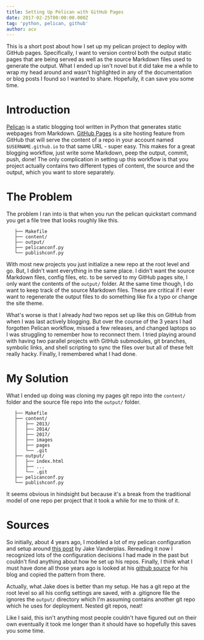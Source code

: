 ```yaml
---
title: Setting Up Pelican with GitHub Pages
date: 2017-02-25T00:00:00.000Z
tag: 'python, pelican, github'
author: acv
---
```

This is a short post about how I set up my pelican project to deploy with GitHub pages. Specifically, I want to version control both the output static pages that are being served as well as the source Markdown files used to generate the output. What I ended up isn't novel but it did take me a while to wrap my head around and wasn't highlighted in any of the documentation or blog posts I found so I wanted to share. Hopefully, it can save you some time.

# Introduction

[Pelican](docs.getpelican.com/) is a static blogging tool written in Python that generates static webpages from Markdown. [GitHub Pages](https://pages.github.com/) is a site hosting feature from GitHub that will serve the content of a repo in your account named `$USERNAME.github.io` to that same URL - super easy. This makes for a great blogging workflow, just write some Markdown, peep the output, commit, push, done! The only complication in setting up this workflow is that you project actually contains two different types of content, the source and the output, which you want to store separately.

# The Problem

The problem I ran into is that when you run the pelican quickstart command you get a file tree that looks roughly like this.

```
   ├── Makefile
   ├── content/
   ├── output/
   ├── pelicanconf.py
   └── publishconf.py
```

With most new projects you just initialize a new repo at the root level and go. But, I didn't want everything in the same place. I didn't want the source Markdown files, config files, etc. to be served to my GitHub pages site, I only want the contents of the `output/` folder. At the same time though, I do want to keep track of the source Markdown files. These are critical if I ever want to regenerate the output files to do something like fix a typo or change the site theme.

What's worse is that I already _had_ two repos set up like this on GitHub from when I was last actively blogging. But over the course of the 3 years I had forgotten Pelican workflow, missed a few releases, and changed laptops so I was struggling to remember how to reconnect them. I tried playing around with having two parallel projects with GitHub submodules, git branches, symbolic links, and shell scripting to sync the files over but all of these felt really hacky. Finally, I remembered what I had done.

# My Solution

What I ended up doing was cloning my pages git repo into the `content/` folder and the source file repo into the `output/` folder.

```
   ├── Makefile
   ├── content/
   │   ├── 2013/
   │   ├── 2014/
   │   ├── 2017/
   │   ├── images
   │   ├── pages
   │   └── .git
   ├── output/
   │   ├── index.html
   │   ├── ...
   │   └── .git
   ├── pelicanconf.py
   └── publishconf.py
```

It seems obvious in hindsight but because it's a break from the traditional model of one repo per project that it took a while for me to think of it.

# Sources

So initially, about 4 years ago, I modeled a lot of my pelican configuration and setup around [this post](https://jakevdp.github.io/blog/2013/05/07/migrating-from-octopress-to-pelican/) by Jake Vanderplas. Rereading it now I recognized lots of the configuration decisions I had made in the past but couldn't find anything about how he set up his repos. Finally, I think what I must have done all those years ago is looked at his [github source](https://github.com/jakevdp/PythonicPerambulations) for his blog and copied the pattern from there.

Actually, what Jake does is better than my setup. He has a git repo at the root level so all his config settings are saved, with a .gitignore file the ignores the `output/` directory which I'm assuming contains another git repo which he uses for deployment. Nested git repos, neat!

Like I said, this isn't anything most people couldn't have figured out on their own eventually it took me longer than it should have so hopefully this saves you some time.

